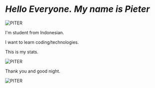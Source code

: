 # ***Hello Everyone.*** ***My name is Pieter***
![PITER](github-header-image.png)

I'm student from Indonesian.

I want to learn coding/technologies.

This is my stats.
  
![PITER](https://github-readme-stats.vercel.app/api?username=Piter&show_icons=true&theme=dark#gh-dark-mode-only)

Thank you and good night.

![PITER](https://media.giphy.com/media/v1.Y2lkPTc5MGI3NjExOGJpaDkza2ZvbW9kM3JidWJqd213cXk5M3VlYW41bTFnZnRtZTVyOSZlcD12MV9naWZzX3NlYXJjaCZjdD1n/i2gyT0D0gBpiTAxRKj/giphy.gif)
